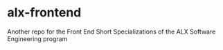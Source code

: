 # alx-frontend
Another repo for the Front End Short Specializations of the ALX Software Engineering program
